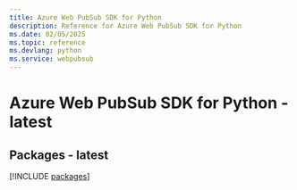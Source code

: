 ```yaml
---
title: Azure Web PubSub SDK for Python
description: Reference for Azure Web PubSub SDK for Python
ms.date: 02/05/2025
ms.topic: reference
ms.devlang: python
ms.service: webpubsub
---
```

# Azure Web PubSub SDK for Python - latest
## Packages - latest
[!INCLUDE [packages](web-pubsub-index.md)]